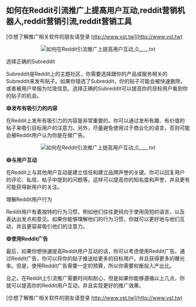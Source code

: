## **如何在Reddit引流推广上提高用户互动,reddit营销机器人,reddit营销引流,reddit营销工具**

[😍想了解推广相关软件的朋友请登录 http://www.vst.tw](http://www.vst.tw)

 <center><img src="https://vst.tw/MP4/tuiguang/png/0.png" alt="如何在Reddit引流推广上提高用户互动_0____.txt"></center>

选择正确的Subreddit

Subreddit是Reddit上的主题社区，你需要选择跟你的产品或服务相关的Subreddit来发布贴子。如果你错选了Subreddit，你的贴子可能会被快速删除，或者被用户举报为垃圾信息。选择正确的Subreddit可以提高你的目标用户看到你的贴子的机会。

**😄发布有吸引力的内容**

在Reddit上发布有吸引力的内容是非常重要的。你可以通过发布有趣、有价值的帖子来吸引目标用户的注意力。另外，尽量避免使用过于商业化的语言，否则可能会被Reddit用户认为你是在做广告。

 <center><img src="https://vst.tw/MP4/tuiguang/png/6.png" alt="如何在Reddit引流推广上提高用户互动_0____.txt"></center>

**😄与用户互动**

在Reddit上与其他用户互动是建立信任和建立品牌声誉的关键。你可以回复用户的评论、私信、帖子中提到的问题等。这样可以提高你的知名度和声誉，并且更有可能获得新用户的关注。

理解Reddit用户行为

Reddit用户有着独特的行为习惯，例如他们往往更倾向于使用简短的语言，以及表达出发点和意见。如果你能够理解他们的行为习惯，你就可以更好地与他们互动，并且更容易吸引他们的注意力。

**😄使用Reddit广告**

最后，如果你想快速提高Reddit用户互动的话，你可以考虑使用Reddit广告。通过Reddit广告，你可以将你的贴子推送给更多的目标用户，并且获得更多的曝光率。但是，使用Reddit广告需要一定的预算，所以你需要权衡投入产出比。

总之，在Reddit上引流推广需要时间和耐心，但是如果你能够遵循以上几点，你就可以提高你的Reddit用户互动，并且实现更好的推广效果。

[😍想了解推广相关软件的朋友请登录 http://www.vst.tw](http://www.vst.tw)



